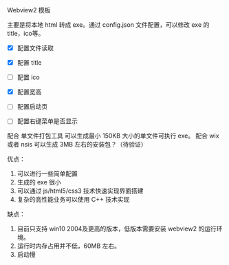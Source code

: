 ﻿Webview2 模板

主要是将本地 html 转成 exe。通过 config.json 文件配置，可以修改 exe 的 title，ico等。

- [x]  配置文件读取

- [x] 配置 title

- [ ] 配置 ico

- [x] 配置宽高

- [ ] 配置启动页

- [ ] 配置右键菜单是否显示

配合 单文件打包工具 可以生成最小 150KB 大小的单文件可执行 exe。
配合 wix 或者 nsis 可以生成 3MB 左右的安装包？（待验证）

优点：
1. 可以进行一些简单配置
2. 生成的 exe 很小
3. 可以通过 js/html5/css3 技术快速实现界面搭建
4. 复杂的高性能业务可以使用 C++ 技术实现

缺点：
1. 目前只支持 win10 2004及更高的版本，低版本需要安装 webview2 的运行环境。
2. 运行时内存占用并不低，60MB 左右。
3. 启动慢